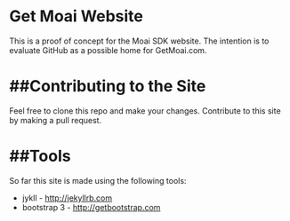 Get Moai Website
=====================

This is a proof of concept for the Moai SDK website. The intention is to evaluate GitHub as a possible home for GetMoai.com.

##Contributing to the Site
===

Feel free to clone this repo and make your changes. Contribute to this site by making a pull request.

##Tools
===
So far this site is made using the following tools:

* jykll - <http://jekyllrb.com>
* bootstrap 3 - <http://getbootstrap.com>
